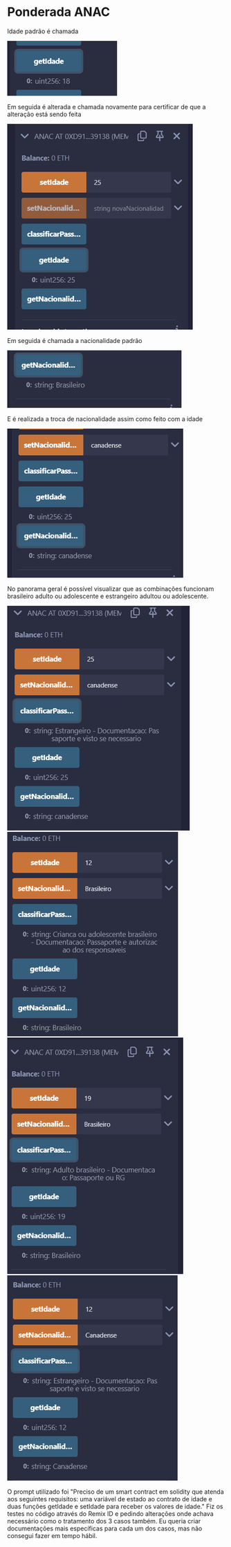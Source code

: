 # Ponderada ANAC

Idade padrão é chamada


![alt text](image.png)

Em seguida é alterada e chamada novamente para certificar de que a alteração está sendo feita


![alt text](image-1.png)

Em seguida é chamada a nacionalidade padrão


![alt text](image-2.png)

E é realizada a troca de nacionalidade assim como feito com a idade


![alt text](image-3.png)

No panorama geral é possível visualizar que as combinações funcionam brasileiro adulto ou adolescente e estrangeiro adultou ou adolescente. 


![alt text](image-4.png)
![alt text](image-5.png)
![alt text](image-6.png)
![alt text](image-7.png)

O prompt utilizado foi "Preciso de um smart contract em solidity que atenda aos seguintes requisitos: uma variável de estado ao contrato de idade e duas funções getIdade e setIdade para receber os valores de idade." Fiz os testes no código através do Remix ID e pedindo alterações onde achava necessário como o tratamento dos 3 casos também. Eu queria criar documentações mais específicas para cada um dos casos, mas não consegui fazer em tempo hábil. 
